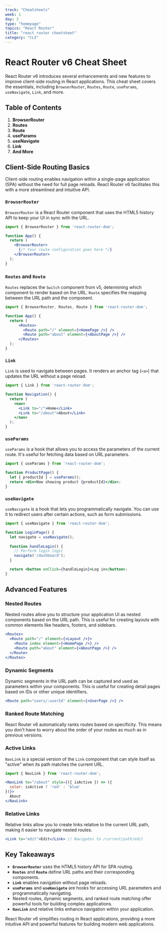 ```yaml
---
track: "Cheatsheets"
week: 1
day: 3
type: "homepage"
topics: "React Router"
title: "react router cheatsheet"
category: "CLI"
---
```

# React Router v6 Cheat Sheet

React Router v6 introduces several enhancements and new features to improve client-side routing in React applications. This cheat sheet covers the essentials, including `BrowserRouter`, `Routes`, `Route`, `useParams`, `useNavigate`, `Link`, and more.

## Table of Contents

1. **BrowserRouter**
2. **Routes**
3. **Route**
4. **useParams**
5. **useNavigate**
6. **Link**
7. **And More**

## Client-Side Routing Basics

Client-side routing enables navigation within a single-page application (SPA) without the need for full page reloads. React Router v6 facilitates this with a more streamlined and intuitive API.

### `BrowserRouter`

`BrowserRouter` is a React Router component that uses the HTML5 history API to keep your UI in sync with the URL.

```jsx
import { BrowserRouter } from 'react-router-dom';

function App() {
  return (
    <BrowserRouter>
      {/* Your route configuration goes here */}
    </BrowserRouter>
  );
}
```

### `Routes` and `Route`

`Routes` replaces the `Switch` component from v5, determining which component to render based on the URL. `Route` specifies the mapping between the URL path and the component.

```jsx
import { BrowserRouter, Routes, Route } from 'react-router-dom';

function App() {
  return (
      <Routes>
        <Route path="/" element={<HomePage />} />
        <Route path="about" element={<AboutPage />} />
      </Routes>
  );
}
```

### `Link`

`Link` is used to navigate between pages. It renders an anchor tag (`<a>`) that updates the URL without a page reload.

```jsx
import { Link } from 'react-router-dom';

function Navigation() {
  return (
    <nav>
      <Link to="/">Home</Link>
      <Link to="/about">About</Link>
    </nav>
  );
}
```

### `useParams`

`useParams` is a hook that allows you to access the parameters of the current route. It's useful for fetching data based on URL parameters.

```jsx
import { useParams } from 'react-router-dom';

function ProductPage() {
  let { productId } = useParams();
  return <div>Now showing product {productId}</div>;
}
```

### `useNavigate`

`useNavigate` is a hook that lets you programmatically navigate. You can use it to redirect users after certain actions, such as form submissions.

```jsx
import { useNavigate } from 'react-router-dom';

function LoginPage() {
  let navigate = useNavigate();
  
  function handleLogin() {
    // Perform login logic
    navigate('/dashboard');
  }

  return <button onClick={handleLogin}>Log in</button>;
}
```

## Advanced Features

### Nested Routes

Nested routes allow you to structure your application UI as nested components based on the URL path. This is useful for creating layouts with common elements like headers, footers, and sidebars.

```jsx
<Routes>
  <Route path="/" element={<Layout />}>
    <Route index element={<HomePage />} />
    <Route path="about" element={<AboutPage />} />
  </Route>
</Routes>
```

### Dynamic Segments

Dynamic segments in the URL path can be captured and used as parameters within your components. This is useful for creating detail pages based on IDs or other unique identifiers.

```jsx
<Route path="users/:userId" element={<UserPage />} />
```

### Ranked Route Matching

React Router v6 automatically ranks routes based on specificity. This means you don't have to worry about the order of your routes as much as in previous versions.

### Active Links

`NavLink` is a special version of the `Link` component that can style itself as "active" when its path matches the current URL.

```jsx
import { NavLink } from 'react-router-dom';

<NavLink to="/about" style={({ isActive }) => ({
  color: isActive ? 'red' : 'blue'
})}>
  About
</NavLink>
```

### Relative Links

Relative links allow you to create links relative to the current URL path, making it easier to navigate nested routes.

```jsx
<Link to="edit">Edit</Link> // Navigates to /current/path/edit
```

## Key Takeaways

- **`BrowserRouter`** uses the HTML5 history API for SPA routing.
- **`Routes`** and **`Route`** define URL paths and their corresponding components.
- **`Link`** enables navigation without page reloads.
- **`useParams`** and **`useNavigate`** are hooks for accessing URL parameters and programmatically navigating.
- Nested routes, dynamic segments, and ranked route matching offer powerful tools for building complex applications.
- **`NavLink`** and relative links enhance navigation within your application.

React Router v6 simplifies routing in React applications, providing a more intuitive API and powerful features for building modern web applications.